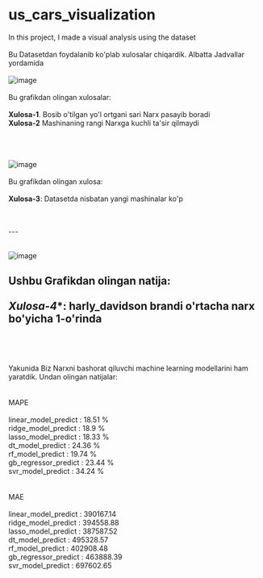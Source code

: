 # us_cars_visualization
In this project, I made a visual analysis using the dataset
<br>
<br>
Bu Datasetdan foydalanib ko'plab xulosalar chiqardik. Albatta Jadvallar yordamida
<br>
<br>
![image](https://github.com/jamshid-ds/us_cars_visualization/assets/117648241/f2154c04-3088-4829-96c7-4e7ee3730939)
<br>
<br>
Bu grafikdan olingan xulosalar:
<br>
<br>
**Xulosa-1**. Bosib o'tilgan yo'l ortgani sari Narx pasayib boradi
<br>
**Xulosa-2** Mashinaning rangi Narxga kuchli ta'sir qilmaydi
<br>
<br>
<br>
<br>

![image](https://github.com/jamshid-ds/us_cars_visualization/assets/117648241/9ad4849e-6461-444e-ba8c-b1139b82ba07)
<br>
<br>
Bu grafikdan olingan xulosa:
<br>
<br>
**Xulosa-3**: Datasetda nisbatan yangi mashinalar ko'p

<br>
<br>
---
<br>
<br>

![image](https://github.com/jamshid-ds/us_cars_visualization/assets/117648241/ddfa4982-d1f3-429f-86d6-61eb97bb10d5)

Ushbu Grafikdan olingan natija:
<br>
<br>
*Xulosa-4**: harly_davidson brandi o'rtacha narx bo'yicha 1-o'rinda
<br>
<br>
---
<br>
<br>
Yakunida Biz Narxni bashorat qiluvchi machine learning modellarini ham yaratdik. Undan olingan natijalar:
<br>
<br>
<br>
MAPE
<br>
<br>
linear_model_predict : 18.51 %
<br>
ridge_model_predict : 18.9 %
<br>
lasso_model_predict : 18.33 %
<br>
dt_model_predict : 24.36 %
<br>
rf_model_predict : 19.74 %
<br>
gb_regressor_predict : 23.44 %
<br>
svr_model_predict : 34.24 %
<br>
<br>
<br>
MAE
<br>
<br>
linear_model_predict : 390167.14
<br>
ridge_model_predict : 394558.88
<br>
lasso_model_predict : 387587.52
<br>
dt_model_predict : 495328.57
<br>
rf_model_predict : 402908.48
<br>
gb_regressor_predict : 463888.39
<br>
svr_model_predict : 697602.65
<br>





